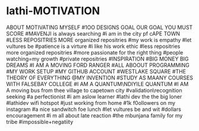 # lathi-MOTIVATION
ABOUT MOTIVATING MYSELF 
#1OO DESIGNS GOAL OUR GOAL YOU MUST SCORE
#MAVENJI is always searching
#i am in the city pf cAPE TOWN
#LESS REPOSITRIES MORE organized repositries
#my work is empathy 
#let vultures be
#patience is a virture
#i like his work ethic 
#less repositries more organized repositries
#more passionate for the right thing
#people watching=my growth
#private repositries
#INSPIRATION
#BIG MONEY BIG DREAMS
#I AM A MOVING FORD RANGER
#ALL ABOOUT PROGRAMMING
#MY WORK SETUP
#MY GITHUB ACCOUNT
#WESTLAKE SQUARE
#THE THEORY OF EVERYTHING @MY INVENTION
#STUDY AS MAANY COURSES WITH FALSEBAY COLLEGE
#I AM A QUANTUM\NDIYILE QUANTUM
#I AM A moving bus from thee village to capetown city
#validation\recognition seeking
#a perfectionist
#i am aslow learner
#lathi dev the the big loner
#lathidev wifi hotspot
#just working from  home 
#1k f0ollowers on my instagram
#a nice sandwitch foe lunch
#let vultures be and wit
#dollars encouragement
#i m all about late reaction
#the mbunjana family for my tribe
#impossible+negatiity
